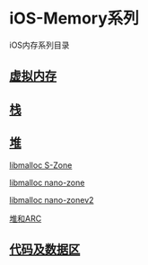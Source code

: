 # iOS-Memory系列

iOS内存系列目录


## [虚拟内存](https://tannerjin.github.io/2019/12/16/iOS%E5%86%85%E5%AD%98-%E5%86%85%E6%A0%B8-xnu:vm/)


## [栈](https://tannerjin.github.io/2019/12/16/iOS%E5%86%85%E5%AD%98-%E6%A0%88/)


## [堆](https://tannerjin.github.io/2019/12/16/iOS%E5%86%85%E5%AD%98-%E5%A0%86-libmalloc-%E7%AE%80%E4%BB%8B/)

[libmalloc S-Zone](https://tannerjin.github.io/2019/12/16/iOS%E5%86%85%E5%AD%98-%E5%A0%86-libmalloc-magazine-zone/)

[libmalloc nano-zone](https://tannerjin.github.io/2019/12/16/iOS%E5%86%85%E5%AD%98-%E5%A0%86-libmalloc-nano-zone/)

[libmalloc nano-zonev2](https://tannerjin.github.io/2019/12/16/iOS%E5%86%85%E5%AD%98-%E5%A0%86-libmalloc-nanov2-zone/)

[堆和ARC](https://tannerjin.github.io/2019/12/16/iOS%E5%86%85%E5%AD%98-%E5%A0%86-objc-ARC/)


## [代码及数据区](https://tannerjin.github.io/2019/12/16/iOS%E5%86%85%E5%AD%98-%E4%BB%A3%E7%A0%81%E5%8F%8A%E6%95%B0%E6%8D%AE%E5%8C%BA/)
